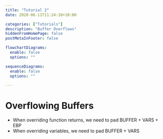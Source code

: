 ```yaml
---
title: "Tutorial 2"
date: 2020-06-11T11:24:18+10:00

categories: ["Tutorials"]
description: "Buffer Overflows"
hiddenFromHomePage: false
postMetaInFooter: false

flowchartDiagrams:
  enable: false
  options: ""

sequenceDiagrams: 
  enable: false
  options: ""

---
```


# Overflowing Buffers

* When overriding function returns, we need to pad BUFFER + VARS + EBP
* When overriding variables, we need to pad BUFFER + VARS

